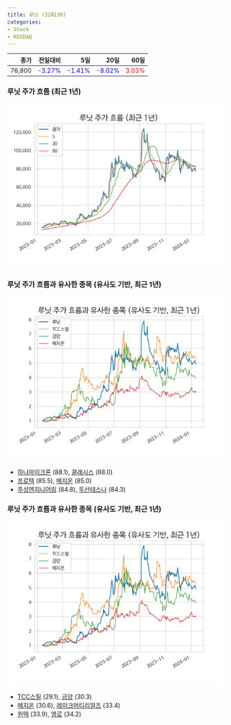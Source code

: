 ```yaml
---
title: 루닛 (328130)
categories:
- Stock
- KOSDAQ
---
```


|종가|전일대비|5일|20일|60일|
|---:|-------:|--:|---:|---:|
|76,800|<span style="color: blue">-3.27%</span>|<span style="color: blue">-1.41%</span>|<span style="color: blue">-8.02%</span>|<span style="color: red">3.03%</span>|

<!-- more -->
### 루닛 주가 흐름 (최근 1년)
![328130](/assets/images/stock/328130.png)


### 루닛 주가 흐름과 유사한 종목 (유사도 기반, 최근 1년)
![328130](/assets/images/stock/328130_sim.png)

- [하나마이크론](/067310/) (88.1), [클래시스](/214150/) (88.0)
- [프로텍](/053610/) (85.5), [메지온](/140410/) (85.0)
- [주성엔지니어링](/036930/) (84.8), [두산테스나](/131970/) (84.3)


### 루닛 주가 흐름과 유사한 종목 (유사도 기반, 최근 1년)
![328130](/assets/images/stock/328130_sim.png)

- [TCC스틸](/002710/) (29.1), [금양](/001570/) (30.3)
- [메지온](/140410/) (30.6), [레이크머티리얼즈](/281740/) (33.4)
- [원텍](/336570/) (33.9), [엠로](/058970/) (34.2)